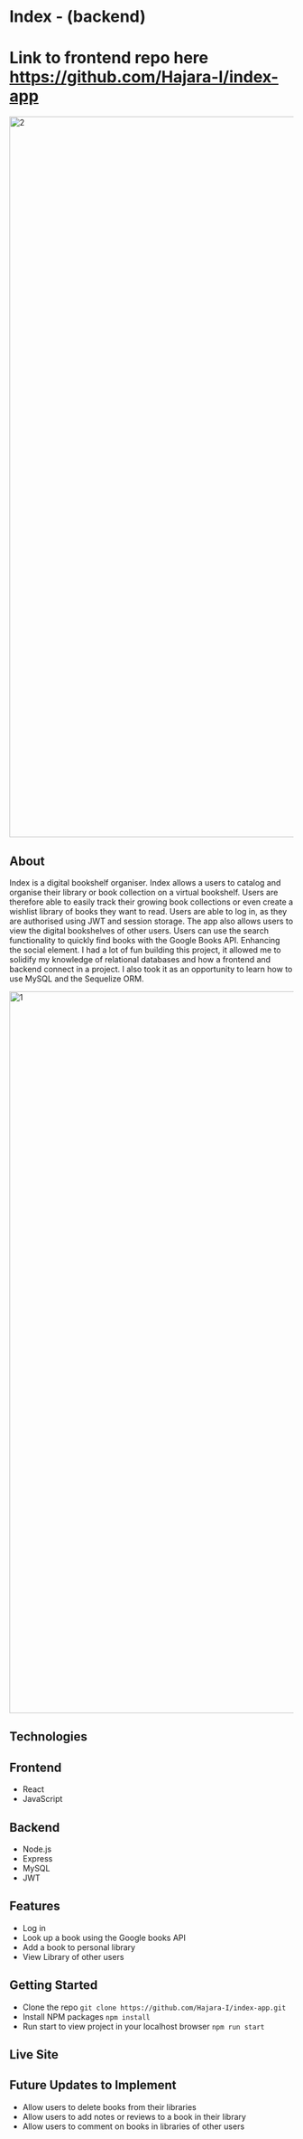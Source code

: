 # Index - (backend)
# Link to frontend repo here <https://github.com/Hajara-I/index-app>


<img width="1276" alt="2" src="https://user-images.githubusercontent.com/91130903/158276116-15b0d8b6-4441-4249-914c-4479bc5417b3.png">


## About

Index is a digital bookshelf organiser. Index allows a users to catalog and organise their library or book collection on a virtual bookshelf. Users are therefore able to easily track their growing book collections or even create a wishlist library of books they want to read. Users are able to log in, as they are authorised using JWT and session storage. The app also allows users to view the digital bookshelves of other users. Users can use the search functionality to quickly find books with the Google Books API. Enhancing the social element. I had a lot of fun building this project, it allowed me to solidify my knowledge of relational databases and how a frontend and backend connect in a project. I also took it as an opportunity to learn how to use MySQL and the Sequelize ORM.

<img width="1278" alt="1" src="https://user-images.githubusercontent.com/91130903/158276340-9393b680-71b4-4e35-aeaf-bc7d1a178d10.png">


## Technologies
## Frontend
- React
- JavaScript

## Backend
- Node.js
- Express
- MySQL
- JWT

## Features
- Log in 
- Look up a book using the Google books API
- Add a book to personal library
- View Library of other users

## Getting Started
- Clone the repo `git clone https://github.com/Hajara-I/index-app.git`
- Install NPM packages `npm install`
- Run start to view project in your localhost browser `npm run start`

## Live Site


## Future Updates to Implement
- Allow users to delete books from their libraries
- Allow users to add notes or reviews to a book in their library
- Allow users to comment on books in libraries of other users
